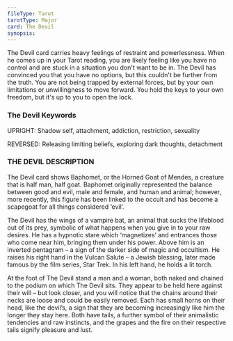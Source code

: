 ```yaml
---
fileType: Tarot
tarotType: Major
card: The Devil
synopsis: 
---
```

The Devil card carries heavy feelings of restraint and powerlessness. When he comes up in your Tarot reading, you are likely feeling like you have no control and are stuck in a situation you don't want to be in. The Devil has convinced you that you have no options, but this couldn't be further from the truth. You are not being trapped by external forces, but by your own limitations or unwillingness to move forward. You hold the keys to your own freedom, but it's up to you to open the lock.

### The Devil Keywords

UPRIGHT: Shadow self, attachment, addiction, restriction, sexuality

REVERSED: Releasing limiting beliefs, exploring dark thoughts, detachment

### THE DEVIL DESCRIPTION

The Devil card shows Baphomet, or the Horned Goat of Mendes, a creature that is half man, half goat. Baphomet originally represented the balance between good and evil, male and female, and human and animal; however, more recently, this figure has been linked to the occult and has become a scapegoat for all things considered ‘evil’.

The Devil has the wings of a vampire bat, an animal that sucks the lifeblood out of its prey, symbolic of what happens when you give in to your raw desires. He has a hypnotic stare which ‘magnetizes’ and entrances those who come near him, bringing them under his power. Above him is an inverted pentagram – a sign of the darker side of magic and occultism. He raises his right hand in the Vulcan Salute – a Jewish blessing, later made famous by the film series, Star Trek. In his left hand, he holds a lit torch.

At the foot of The Devil stand a man and a woman, both naked and chained to the podium on which The Devil sits. They appear to be held here against their will – but look closer, and you will notice that the chains around their necks are loose and could be easily removed. Each has small horns on their head, like the devil’s, a sign that they are becoming increasingly like him the longer they stay here. Both have tails, a further symbol of their animalistic tendencies and raw instincts, and the grapes and the fire on their respective tails signify pleasure and lust.
